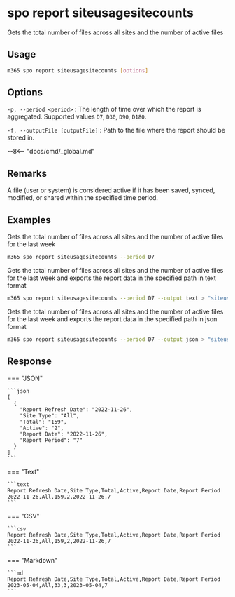 # spo report siteusagesitecounts

Gets the total number of files across all sites and the number of active files

## Usage

```sh
m365 spo report siteusagesitecounts [options]
```

## Options

`-p, --period <period>`
: The length of time over which the report is aggregated. Supported values `D7`, `D30`, `D90`, `D180`.

`-f, --outputFile [outputFile]`
: Path to the file where the report should be stored in.

--8<-- "docs/cmd/_global.md"

## Remarks

A file (user or system) is considered active if it has been saved, synced, modified, or shared within the specified time period.

## Examples

Gets the total number of files across all sites and the number of active files for the last week

```sh
m365 spo report siteusagesitecounts --period D7
```

Gets the total number of files across all sites and the number of active files for the last week and exports the report data in the specified path in text format

```sh
m365 spo report siteusagesitecounts --period D7 --output text > "siteusagesitecounts.txt"
```

Gets the total number of files across all sites and the number of active files for the last week and exports the report data in the specified path in json format

```sh
m365 spo report siteusagesitecounts --period D7 --output json > "siteusagesitecounts.json"
```

## Response

=== "JSON"

    ```json
    [
      {
        "Report Refresh Date": "2022-11-26",
        "Site Type": "All",
        "Total": "159",
        "Active": "2",
        "Report Date": "2022-11-26",
        "Report Period": "7"
      }
    ]
    ```

=== "Text"

    ```text
    Report Refresh Date,Site Type,Total,Active,Report Date,Report Period
    2022-11-26,All,159,2,2022-11-26,7
    ```

=== "CSV"

    ```csv
    Report Refresh Date,Site Type,Total,Active,Report Date,Report Period
    2022-11-26,All,159,2,2022-11-26,7
    ```

=== "Markdown"

    ```md
    Report Refresh Date,Site Type,Total,Active,Report Date,Report Period
    2023-05-04,All,33,3,2023-05-04,7
    ```
